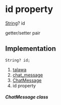 
<div>

# id property

</div>


[String](https://api.flutter.dev/flutter/dart-core/String-class.html)?
id


getter/setter pair




## Implementation

``` language-dart
String? id;
```







1.  [talawa](../../index.html)
2.  [chat_message](../../models_chats_chat_message/)
3.  [ChatMessage](../../models_chats_chat_message/ChatMessage-class.html)
4.  id property

##### ChatMessage class







